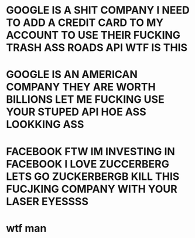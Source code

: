 # GOOGLE IS A SHIT COMPANY I NEED TO ADD A CREDIT CARD TO MY ACCOUNT TO USE THEIR FUCKING TRASH ASS ROADS API WTF IS THIS 
# GOOGLE IS AN AMERICAN COMPANY THEY ARE WORTH BILLIONS LET ME FUCKING USE YOUR STUPED API HOE ASS LOOKKING ASS
# FACEBOOK FTW IM INVESTING IN FACEBOOK I LOVE ZUCCERBERG LETS GO ZUCKERBERGB KILL THIS FUCJKING COMPANY WITH YOUR LASER EYESSSS
# wtf man

